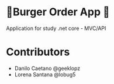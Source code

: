 # 🍔Burger Order App 🍔
Application for study .net core - MVC/API

# Contributors
- Danilo Caetano @geeklopz
- Lorena Santana @lobug5
